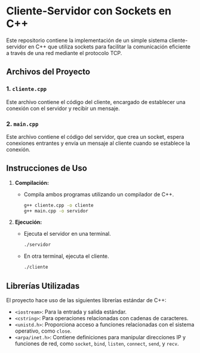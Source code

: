 # Cliente-Servidor con Sockets en C++

Este repositorio contiene la implementación de un simple sistema cliente-servidor en C++ que utiliza sockets para facilitar la comunicación eficiente a través de una red mediante el protocolo TCP.

## Archivos del Proyecto

### 1. `cliente.cpp`

Este archivo contiene el código del cliente, encargado de establecer una conexión con el servidor y recibir un mensaje.

### 2. `main.cpp`

Este archivo contiene el código del servidor, que crea un socket, espera conexiones entrantes y envía un mensaje al cliente cuando se establece la conexión.

## Instrucciones de Uso

1. **Compilación:**
   - Compila ambos programas utilizando un compilador de C++.

     ```bash
     g++ cliente.cpp -o cliente
     g++ main.cpp -o servidor
     ```

2. **Ejecución:**
   - Ejecuta el servidor en una terminal.

     ```bash
     ./servidor
     ```

   - En otra terminal, ejecuta el cliente.

     ```bash
     ./cliente
     ```
## Librerías Utilizadas

El proyecto hace uso de las siguientes librerías estándar de C++:

- `<iostream>`: Para la entrada y salida estándar.
- `<cstring>`: Para operaciones relacionadas con cadenas de caracteres.
- `<unistd.h>`: Proporciona acceso a funciones relacionadas con el sistema operativo, como `close`.
- `<arpa/inet.h>`: Contiene definiciones para manipular direcciones IP y funciones de red, como `socket`, `bind`, `listen`, `connect`, `send`, y `recv`.
